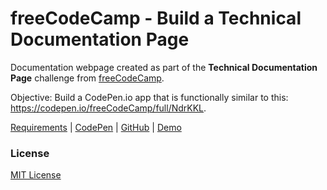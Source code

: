 # freeCodeCamp - Build a Technical Documentation Page

Documentation webpage created as part of the **Technical Documentation Page** challenge from [freeCodeCamp](https://www.freecodecamp.org). 

Objective: Build a CodePen.io app that is functionally similar to this: https://codepen.io/freeCodeCamp/full/NdrKKL.

[Requirements](https://learn.freecodecamp.org/responsive-web-design/responsive-web-design-projects/build-a-technical-documentation-page) | [CodePen](https://codepen.io/solomonkamanga/full/gdOjmW/) | [GitHub](https://github.com/solomonkamanga/technical-documentation-page) | [Demo](https://solomonkamanga.github.io/technical-documentation-page/)


### License

[MIT License](LICENSE.md)
